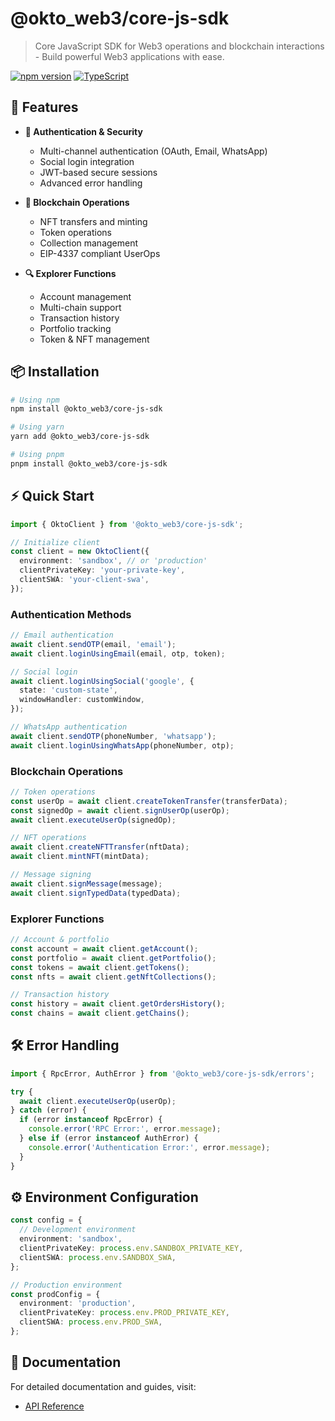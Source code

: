 # @okto_web3/core-js-sdk

> Core JavaScript SDK for Web3 operations and blockchain interactions - Build powerful Web3 applications with ease.

[![npm version](https://img.shields.io/npm/v/@okto_web3/core-js-sdk.svg)](https://www.npmjs.com/package/@okto_web3/core-js-sdk)
[![TypeScript](https://img.shields.io/badge/%3C%2F%3E-TypeScript-%230074c1.svg)](https://www.typescriptlang.org/)

## 🚀 Features

- **🔐 Authentication & Security**

  - Multi-channel authentication (OAuth, Email, WhatsApp)
  - Social login integration
  - JWT-based secure sessions
  - Advanced error handling

- **💎 Blockchain Operations**
  - NFT transfers and minting
  - Token operations
  - Collection management
  - EIP-4337 compliant UserOps
- **🔍 Explorer Functions**
  - Account management
  - Multi-chain support
  - Transaction history
  - Portfolio tracking
  - Token & NFT management

## 📦 Installation

```bash
# Using npm
npm install @okto_web3/core-js-sdk

# Using yarn
yarn add @okto_web3/core-js-sdk

# Using pnpm
pnpm install @okto_web3/core-js-sdk
```

## ⚡ Quick Start

```typescript
import { OktoClient } from '@okto_web3/core-js-sdk';

// Initialize client
const client = new OktoClient({
  environment: 'sandbox', // or 'production'
  clientPrivateKey: 'your-private-key',
  clientSWA: 'your-client-swa',
});
```

### Authentication Methods

```typescript
// Email authentication
await client.sendOTP(email, 'email');
await client.loginUsingEmail(email, otp, token);

// Social login
await client.loginUsingSocial('google', {
  state: 'custom-state',
  windowHandler: customWindow,
});

// WhatsApp authentication
await client.sendOTP(phoneNumber, 'whatsapp');
await client.loginUsingWhatsApp(phoneNumber, otp);
```

### Blockchain Operations

```typescript
// Token operations
const userOp = await client.createTokenTransfer(transferData);
const signedOp = await client.signUserOp(userOp);
await client.executeUserOp(signedOp);

// NFT operations
await client.createNFTTransfer(nftData);
await client.mintNFT(mintData);

// Message signing
await client.signMessage(message);
await client.signTypedData(typedData);
```

### Explorer Functions

```typescript
// Account & portfolio
const account = await client.getAccount();
const portfolio = await client.getPortfolio();
const tokens = await client.getTokens();
const nfts = await client.getNftCollections();

// Transaction history
const history = await client.getOrdersHistory();
const chains = await client.getChains();
```

## 🛠️ Error Handling

```typescript
import { RpcError, AuthError } from '@okto_web3/core-js-sdk/errors';

try {
  await client.executeUserOp(userOp);
} catch (error) {
  if (error instanceof RpcError) {
    console.error('RPC Error:', error.message);
  } else if (error instanceof AuthError) {
    console.error('Authentication Error:', error.message);
  }
}
```

## ⚙️ Environment Configuration

```typescript
const config = {
  // Development environment
  environment: 'sandbox',
  clientPrivateKey: process.env.SANDBOX_PRIVATE_KEY,
  clientSWA: process.env.SANDBOX_SWA,
};

// Production environment
const prodConfig = {
  environment: 'production',
  clientPrivateKey: process.env.PROD_PRIVATE_KEY,
  clientSWA: process.env.PROD_SWA,
};
```

## 📖 Documentation

For detailed documentation and guides, visit:

- [API Reference](https://docs.okto.tech/docs/typescript-sdk)
